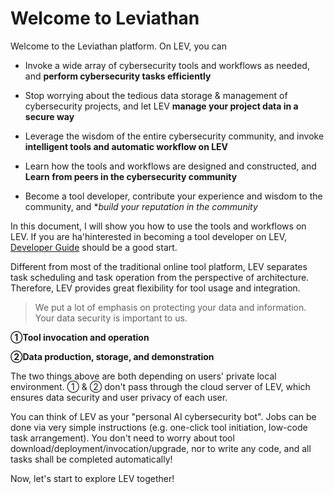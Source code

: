 # Welcome to Leviathan

Welcome to the Leviathan platform. On LEV, you can
* Invoke a wide array of cybersecurity tools and workflows as needed, and **perform cybersecurity tasks efficiently**

* Stop worrying about the tedious data storage & management of cybersecurity projects, and let LEV **manage your project data in a secure way**

* Leverage the wisdom of the entire cybersecurity community, and invoke **intelligent tools and automatic workflow on LEV**

* Learn how the tools and workflows are designed and constructed, and **Learn from peers in the cybersecurity community**

* Become a tool developer, contribute your experience and wisdom to the community, and **build your reputation in the community*


In this document, I will show you how to use the tools and workflows on LEV. If you are ha'hinterested in becoming a tool developer on LEV, [Developer Guide](https://lev.zone/docs/#/) should be a good start.

Different from most of the traditional online tool platform, LEV separates task scheduling and task operation from the perspective of architecture. Therefore, LEV provides great flexibility for tool usage and integration.

> We put a lot of emphasis on protecting your data and information. Your data security is important to us.

**①Tool invocation and operation**

**②Data production, storage, and demonstration**

The two things above are both depending on users' private local environment. ① & ② don't pass through the cloud server of LEV, which ensures data security and user privacy of each user.

You can think of LEV as your "personal AI cybersecurity bot". Jobs can be done via very simple instructions (e.g. one-click tool initiation, low-code task arrangement). You don't need to worry about tool download/deployment/invocation/upgrade, nor to write any code, and all tasks shall be completed automatically!

Now, let's start to explore LEV together!
